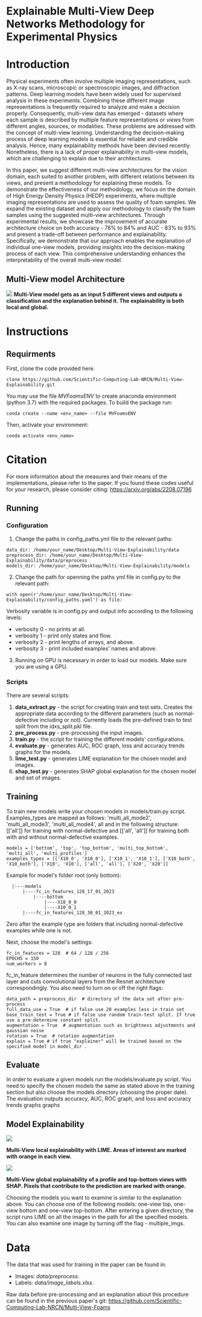 # Explainable Multi-View Deep Networks Methodology for Experimental Physics


# Introduction
Physical experiments often involve multiple imaging representations, such as X-ray scans, microscopic or spectroscopic images, and diffraction patterns. Deep learning models have been widely used for supervised analysis in these experiments. Combining these different image representations is frequently required to analyze and make a decision properly. Consequently, multi-view data has emerged - datasets where each sample is described by multiple feature representations or _views_ from different angles, sources, or modalities. These problems are addressed with the concept of multi-view learning. Understanding the decision-making process of deep learning models is essential for reliable and credible analysis. Hence, many explainability methods have been devised recently. Nonetheless, there is a lack of proper explainability in multi-view models, which are challenging to explain due to their architectures.

In this paper, we suggest different multi-view architectures for the vision domain, each suited to another problem, with different relations between its views, and present a methodology for explaining these models. To demonstrate the effectiveness of our methodology, we focus on the domain of High Energy Density Physics (HEDP) experiments, where multiple imaging representations are used to assess the quality of foam samples. We expand the existing dataset and apply our methodology to classify the foam samples using the suggested multi-view architectures.
Through experimental results, we showcase the improvement of accurate architecture choice on both accuracy - 78\% to 84\% and AUC - 83\% to 93\% and present a trade-off between performance and explainability. Specifically, we demonstrate that our approach enables the explanation of individual one-view models, providing insights into the decision-making process of each view. This comprehensive understanding enhances the interpretability of the overall multi-view model.
## Multi-View model Architecture  ##
![](images/banner.PNG)
**Multi-View model gets as an input 5 different views and outputs a classification and the explanation behind it. The explainability is both local and global.**


# Instructions
## Requirments
First, clone the code provided here.
```
clone https://github.com/Scientific-Computing-Lab-NRCN/Multi-View-Explainability.git
```
You may use the file *MVFoamsENV* to create anaconda environment (python 3.7) with the required packages. To build the package run:
```
conda create --name <env_name> --file MVFoamsENV
```
Then, activate your environment:
```
conda activate <env_name>
```


# Citation
For more information about the measures and their means of the implementations, please refer to the paper.
If you found these codes useful for your research, please consider citing: https://arxiv.org/abs/2208.07196


## Running
### Configuration
1. Change the paths in config_paths.yml file to the relevant paths:
```
data_dir: /home/your_name/Desktop/Multi-View-Explainability/data
preprocess_dir: /home/your_name/Desktop/Multi-View-Explainability/data/preprocess
models_dir: /home/your_name/Desktop/Multi-View-Explainability/models
```

2. Change the path for openning the paths yml file in config.py to the relevant path:
```
with open(r'/home/your_name/Desktop/Multi-View-Explainability/config_paths.yaml') as file:
```
  Verbosity variable is in config.py and output info according to the following levels:
  * verbosity 0 - no prints at all.
  * verbosity 1 - print only states and flow.
  * verbosity 2 - print lengths of arrays, and above.
  * verbosity 3 - print included examples' names and above.

3. Running on GPU is necessary in order to load our models. Make sure you are using a GPU.

### Scripts
There are several scripts:
1. **data_extract.py** - the script for creating train and test sets. Creates the appropriate data according to the different parameters (such as normal-defective including or not). Currently loads the pre-defined train to test split from the idxs_split.pkl file.
2. **pre_process.py** - pre-processing the input images.
3. **train.py** - the script for training the different models' configurations.
4. **evaluate.py** - generates AUC, ROC graph, loss and accuracy trends graphs for the models.
5. **lime_test.py** - generates LIME explanation for the chosen model and images.
6. **shap_test.py** - generates SHAP global explanation for the chosen model and set of images.


## Training
To train new models write your chosen models in models/train.py script.
Examples_types are mapped as follows: 'multi_all_mode2', 'multi_all_mode3', 'multi_all_mode4', all and in the following structure:
[['all']] for training with normal-defective and [['all', 'all']] for training both with and without normal-defective examples.
```
models = ['bottom', 'top', 'top_bottom', 'multi_top_bottom', 'multi_all', 'multi_profiles']
examples_types = [['X10_0', 'X10_0'], ['X10_1', 'X10_1'], ['X10_both', 'X10_both'], ['X10', 'X10'], ['all', 'all'], ['X20', 'X20']]
```
Example for model's folder root (only bottom):
```
  |----models
      |----fc_in_features_128_17_01_2023
          |----bottom
              |----X10_0_0
              |----X10_0_1
      |----fc_in_features_128_30_01_2023_ex
```
Zero after the example type are folders that including normal-defective examples while one is not.

Next, choose the model's settings:
```
fc_in_features = 128  # 64 / 128 / 256
EPOCHS = 150
num_workers = 8
```
fc_in_feature determines the number of neurons in the fully connected last layer and cuts convolutional layers from the Resnet architecture correspondingly.
You also need to turn on or off the right flags:
```
data_path = preprocess_dir  # directory of the data set after pre-process
full_data_use = True  # if false use 20 examples less in train set
base_train_test = True # if false use random train-test split. If true use a pre-determine constant split.
augmentation = True  # augmentation such as brightness adjustments and gaussian noise
rotation = True  # rotation augmentation
explain = True # if true "explainer" will be trained based on the specified model in model_dir .
```

## Evaluate
In order to evaluate a given models run the models/evaluate.py script. You need to specify the chosen models the same as stated above in the training section but also choose the models directory (choosing the proper date).
The evaluation outputs accuracy, AUC, ROC graph, and loss and accuracy trends graphs graphs

## Model Explainability
![](images/attention_LIME.PNG)

**Multi-View local explainability with LIME. Areas of interest are marked with orange in each view.**

![](images/attention_SHAP.PNG)

**Multi-View global explainability of a profile and top-bottom views with SHAP. Pixels that contribute to the prediction are marked with orange.**

Choosing the models you want to examine is similar to the explanation above. You can choose one of the following models: one-view top, one-view bottom and one-view top-bottom. After entering a given directory, the script runs LIME on all the images in the path for all the specified models. You can also examine one image by turning off the flag - multiple_imgs.

# Data
The data that was used for training in the paper can be found in:
  * Images: *data/preprocess*.
  * Labels: *data/image_labels.xlsx*.

Raw data before pre-processing and an explanation about this procedure can be found in the previous paper's git: https://github.com/Scientific-Computing-Lab-NRCN/Multi-View-Foams

